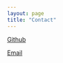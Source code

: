 ```yaml
---
layout: page
title: "Contact"
---
```


[Github](https://github.com/JackTheSparow) 

[Email](jackthesparow@outlook.com)